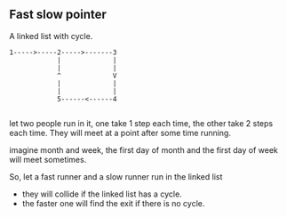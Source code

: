 ## Fast slow pointer

A linked list with cycle. 


```
1----->-----2----->-------3
            |             |
            |             |
            ^             V
            |             |
            |             |
            5------<------4
                 
```

let two people run in it, one take 1 step each time, the other take 2 steps each time. 
They will meet at a point after some time running. 

imagine month and week, the first day of month and the first day of week will meet sometimes.


So, let a fast runner and a slow runner run in the linked list
  
  * they will collide if the linked list has a cycle.
  * the faster one will find the exit if there is no cycle.
